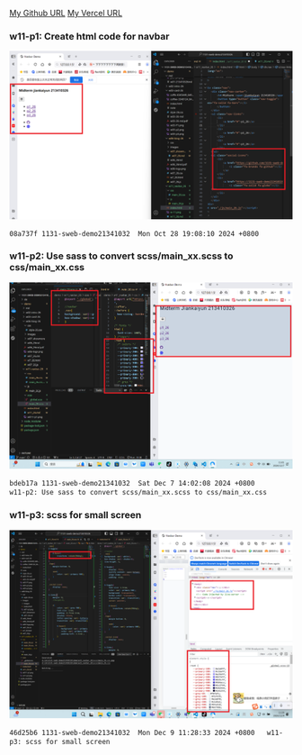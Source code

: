 [My Github URL](https://github.com/1131-sweb-demo-213410326-crypto/1131-sweb-demo213410326.git)
[My Vercel URL](https://1131-sweb-demo213410326.vercel.app/)

### w11-p1: Create html code for navbar

![](w011-p1.png)
```
08a737f 1131-sweb-demo21341032  Mon Oct 28 19:08:10 2024 +0800 
```

### w11-p2: Use sass to convert scss/main_xx.scss to css/main_xx.css

![](w11-p2.png)

```
bdeb17a 1131-sweb-demo21341032  Sat Dec 7 14:02:08 2024 +0800        w11-p2: Use sass to convert scss/main_xx.scss to css/main_xx.css
```

### w11-p3: scss for small screen

![](w11-p3.png)
```
46d25b6 1131-sweb-demo21341032  Mon Dec 9 11:28:33 2024 +0800   w11-p3: scss for small screen
```
